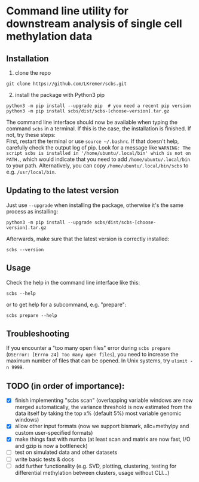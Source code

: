# Command line utility for downstream analysis of single cell methylation data

## Installation
1. clone the repo
```
git clone https://github.com/LKremer/scbs.git
```
2. install the package with Python3 pip
```
python3 -m pip install --upgrade pip  # you need a recent pip version
python3 -m pip install scbs/dist/scbs-[choose-version].tar.gz
```
The command line interface should now be available when typing the command `scbs` in a terminal. If this is the case, the installation is finished. If not, try these steps:  
First, restart the terminal or use `source ~/.bashrc`. If that doesn't help, carefully check the output log of pip. Look for a message like `WARNING: The script scbs is installed in '/home/ubuntu/.local/bin' which is not on PATH.`, which would indicate that you need to add `/home/ubuntu/.local/bin` to your path. Alternatively, you can copy `/home/ubuntu/.local/bin/scbs` to e.g. `/usr/local/bin`.

## Updating to the latest version
Just use `--upgrade` when installing the package, otherwise it's the same process as installing:
```
python3 -m pip install --upgrade scbs/dist/scbs-[choose-version].tar.gz
```
Afterwards, make sure that the latest version is correctly installed:
```
scbs --version
```

## Usage
Check the help in the command line interface like this:
```
scbs --help
```
or to get help for a subcommand, e.g. "prepare":
```
scbs prepare --help
```

## Troubleshooting
If you encounter a "too many open files" error during `scbs prepare` (`OSError: [Errno 24] Too many open files`), you need to increase the maximum number of files that can be opened. In Unix systems, try `ulimit -n 9999`.

## TODO (in order of importance):
- [x] finish implementing "scbs scan" (overlapping variable windows are now merged automatically, the variance threshold is now estimated from the data itself by taking the top x% (default 5%) most variable genomic windows)
- [x] allow other input formats (now we support bismark, allc=methylpy and custom user-specified formats)
- [x] make things fast with numba (at least scan and matrix are now fast, I/O and gzip is now a bottleneck)
- [ ] test on simulated data and other datasets
- [ ] write basic tests & docs
- [ ] add further functionality (e.g. SVD, plotting, clustering, testing for differential methylation between clusters, usage without CLI...)
